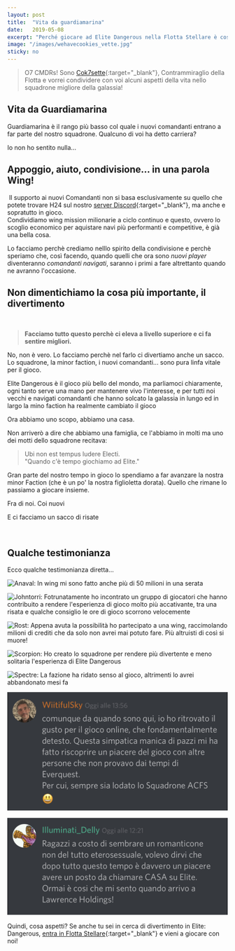 ```yaml
---
layout: post
title:  "Vita da guardiamarina"
date:   2019-05-08
excerpt: "Perché giocare ad Elite Dangerous nella Flotta Stellare è così divertente? La risposta è semplice: We share our cookies!"
image: "/images/wehavecookies_vette.jpg"
sticky: no
---
```

> O7 CMDRs! Sono [Cok7sette](https://my.playstation.com/profile/cok7sette){:target="_blank"}, Contrammiraglio della Flotta e vorrei condividere con voi alcuni aspetti della vita nello squadrone migliore della galassia!

## Vita da Guardiamarina

Guardiamarina è il rango più basso col quale i nuovi comandanti entrano a  far parte del nostro squadrone. Qualcuno di voi ha detto carriera?

Io non ho sentito nulla...

## Appoggio, aiuto, condivisione... in una parola Wing!

<span class="image fit"><img src="/images/posts/vita-da-guardiamarina/Elite-Wing.png" alt=""></span>
Il supporto ai nuovi Comandanti non si basa esclusivamente su quello che potete trovare H24 sul nostro [server Discord](https://discord.gg/DrvkJrV){:target="_blank"}, ma anche e sopratutto in gioco.<br>
Condividiamo wing mission milionarie a ciclo continuo e questo, ovvero lo scoglio economico per aquistare navi più performanti e competitive, è già una bella cosa.

Lo facciamo perchè crediamo nelllo spirito della condivisione e perchè speriamo che, così facendo, quando quelli che ora sono _nuovi player_ diventeranno _comandanti navigati_, saranno i primi a fare altrettanto quando ne avranno l'occasione.

## Non dimentichiamo la cosa più importante, il divertimento
<span class="image fit"><img src="/images/Beyond_Squadrons_1080.jpg" alt=""></span>

> **Facciamo tutto questo perchè ci eleva a livello superiore e ci fa sentire migliori.**

No, non è vero.
Lo facciamo perchè nel farlo ci divertiamo anche un sacco.<br>
Lo squadrone, la minor faction, i nuovi comandanti... sono pura linfa vitale per il gioco.

Elite Dangerous è il gioco più bello del mondo, ma parliamoci chiaramente, ogni tanto serve una mano per mantenere vivo l'interesse, e per tutti noi vecchi e navigati comandanti che hanno solcato la galassia in lungo ed in largo la mino faction  ha realmente cambiato il gioco

Ora abbiamo uno scopo, abbiamo una casa.

Non arriverò a dire che abbiamo una famiglia, ce l'abbiamo in molti ma uno dei motti dello squadrone recitava:

> Ubi non est tempus ludere Electi.<br>
"Quando c'è tempo giochiamo ad Elite."

Gran parte del nostro tempo in gioco lo spendiamo a far avanzare la nostra minor Faction (che è un po' la nostra figlioletta dorata).
Quello che rimane lo passiamo a giocare insieme.

Fra di noi. Coi nuovi

E ci facciamo un sacco di risate

<span class="image fit"><img src="/images/Elite-Division-png.png" alt=""></span>

## Qualche testimonianza

Ecco qualche testimonianza diretta...

<span class="image fit"><img src="/images/posts/vita-da-guardiamarina/anaval.jpg" alt="Anaval: In wing mi sono fatto anche più di 50 milioni in una serata" title="E' molto difficile all'inizio trovare un gruppo di Elite Dangerous su PS4, ma poi l'ho trovato e mi è andata benissimo. In wing mi sono fatto anche più di 50 milioni in una serata. Aiutano moltissimo!"></span>

<span class="image fit"><img src="/images/posts/vita-da-guardiamarina/johntorri.jpg" alt="Johntorri: Fotrunatamente ho incontrato un gruppo di giocatori che hanno contribuito a rendere l'esperienza di gioco molto più accativante, tra una risata e qualche consiglio le ore di gioco scorrono velocemente" title="Fotrunatamente ho incontrato un gruppo di giocatori che hanno contribuito a rendere l'esperienza di gioco molto più accativante, tra una risata e qualche consiglio le ore di gioco scorrono velocemente"></span>

<span class="image fit"><img src="/images/posts/vita-da-guardiamarina/rost.jpg" alt="Rost: Appena avuta la possibilità ho partecipato a una wing, raccimolando milioni di crediti che da solo non avrei mai potuto fare. Più altruisti di così si muore!" title="Accolto a braccia aperte nonostante i miei limiti di accesso al gioco, sin da subito aiutato sul gruppo ed indirizzato sul blog, aiutandomi anche con le impostazioni migliori per la mia prima nave seria"></span>

<span class="image fit"><img src="/images/posts/vita-da-guardiamarina/scorpion.jpg" alt="Scorpion: Ho creato lo squadrone per rendere più divertente e meno solitaria l'esperienza di Elite Dangerous" title="Come membro anziano ho aiutato l'amico Falcon danneggiato durante una missione esplorativa, sono andato a 700LY di distanza per ripararlo"></span>

<span class="image fit"><img src="/images/posts/vita-da-guardiamarina/spectre.jpg" alt="Spectre: La fazione ha ridato senso al gioco, altrimenti lo avrei abbandonato mesi fa" title="La fazione ha ridato senso al gioco, altrimenti lo avrei abbandonato mesi fa"></span>

<span class="image fit"><img src="/images/posts/vita-da-guardiamarina/wiitiful.jpg" alt="WiitifulSky: Da quando sono qui ho ritrovato il gusto per il gioco online" title=" Da quando sono qui ho ritrovato il gusto per il gioco online"></span>

<span class="image fit"><img src="/images/posts/vita-da-guardiamarina/illuminati_delly.jpg" alt="Illuminati_Delly: Dopo tutto questo tempo è davvero un piacere avere un posto da chiamare CASA su Elite: Ormai è così che mi sento quando arrivo a Wong Sher" title=" è davvero un piacere avere un posto da chiamare CASA su Elite: Ormai è così che mi sento quando arrivo a Wong Sher"></span>

Quindi, cosa aspetti? Se anche tu sei in cerca di divertimento in Elite: Dangerous, [entra in Flotta Stellare](/about/){:target="_blank"} e vieni a giocare con noi!